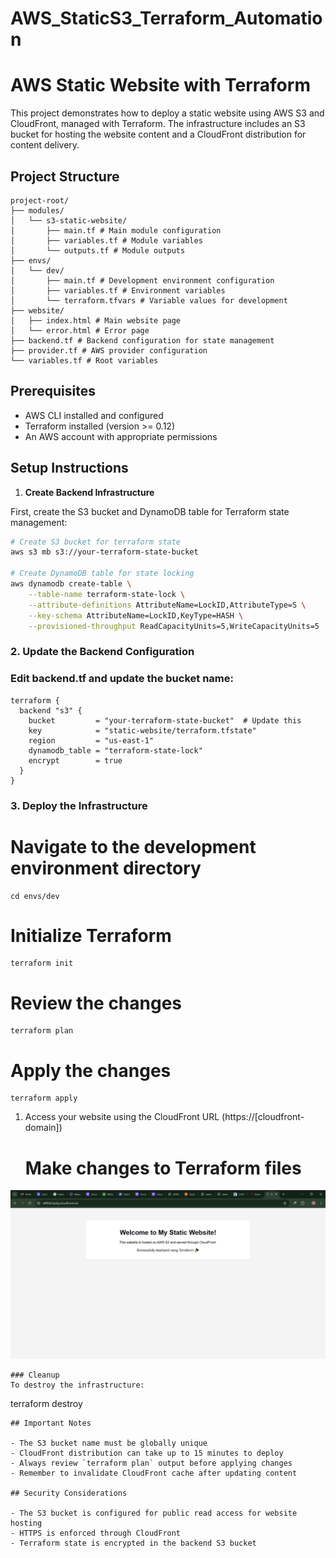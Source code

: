 # AWS_StaticS3_Terraform_Automation
# AWS Static Website with Terraform

This project demonstrates how to deploy a static website using AWS S3 and CloudFront, managed with Terraform. The infrastructure includes an S3 bucket for hosting the website content and a CloudFront distribution for content delivery.

## Project Structure
```
project-root/
├── modules/
│   └── s3-static-website/
│       ├── main.tf # Main module configuration
│       ├── variables.tf # Module variables
│       └── outputs.tf # Module outputs
├── envs/
│   └── dev/
│       ├── main.tf # Development environment configuration
│       ├── variables.tf # Environment variables
│       └── terraform.tfvars # Variable values for development
├── website/
│   ├── index.html # Main website page
│   └── error.html # Error page
├── backend.tf # Backend configuration for state management
├── provider.tf # AWS provider configuration
└── variables.tf # Root variables
```

## Prerequisites

- AWS CLI installed and configured
- Terraform installed (version >= 0.12)
- An AWS account with appropriate permissions

## Setup Instructions

1. **Create Backend Infrastructure**

First, create the S3 bucket and DynamoDB table for Terraform state management:

```bash
# Create S3 bucket for terraform state
aws s3 mb s3://your-terraform-state-bucket

# Create DynamoDB table for state locking
aws dynamodb create-table \
    --table-name terraform-state-lock \
    --attribute-definitions AttributeName=LockID,AttributeType=S \
    --key-schema AttributeName=LockID,KeyType=HASH \
    --provisioned-throughput ReadCapacityUnits=5,WriteCapacityUnits=5
```
### 2. Update the Backend Configuration
### Edit backend.tf and update the bucket name:
```
terraform {
  backend "s3" {
    bucket         = "your-terraform-state-bucket"  # Update this
    key            = "static-website/terraform.tfstate"
    region         = "us-east-1"
    dynamodb_table = "terraform-state-lock"
    encrypt        = true
  }
}    
```
### 3. Deploy the Infrastructure
# Navigate to the development environment directory
```
cd envs/dev
```
# Initialize Terraform
```
terraform init
```
# Review the changes
```
terraform plan
```
# Apply the changes
```
terraform apply
```

1. Access your website using the CloudFront URL (https://[cloudfront-domain])
   # Make changes to Terraform files

![Alt text](image.png)


```
### Cleanup
To destroy the infrastructure:
```
terraform destroy

```
## Important Notes

- The S3 bucket name must be globally unique
- CloudFront distribution can take up to 15 minutes to deploy
- Always review `terraform plan` output before applying changes
- Remember to invalidate CloudFront cache after updating content

## Security Considerations

- The S3 bucket is configured for public read access for website hosting
- HTTPS is enforced through CloudFront
- Terraform state is encrypted in the backend S3 bucket